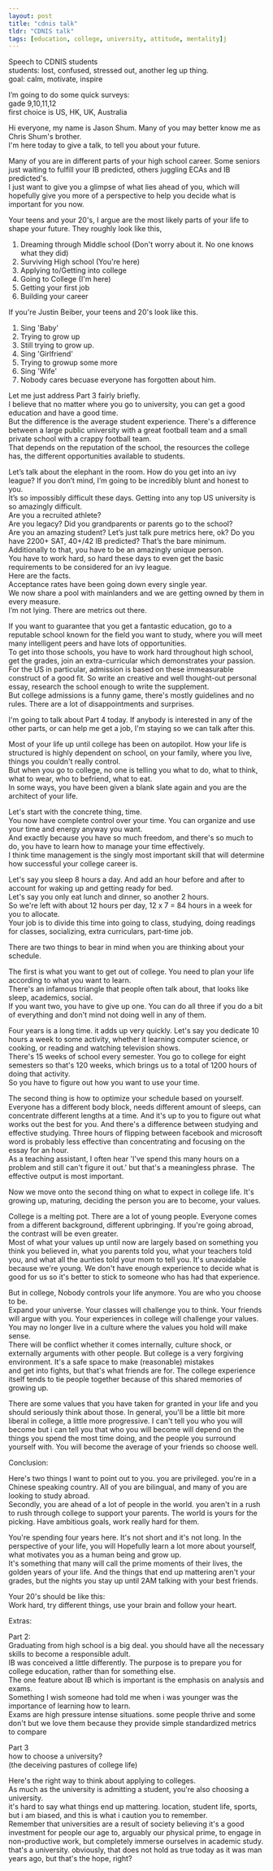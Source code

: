 ```yaml
---
layout: post
title: "cdnis talk"
tldr: "CDNIS talk"
tags: [education, college, university, attitude, mentality]j
---
```


Speech to CDNIS students  
students: lost, confused, stressed out, another leg up thing.  
goal: calm, motivate, inspire

I’m going to do some quick surveys:  
gade 9,10,11,12  
first choice is US, HK, UK, Australia

Hi everyone, my name is Jason Shum. Many of you may better know me as Chris Shum's brother.   
I'm here today to give a talk, to tell you about your future.

Many of you are in different parts of your high school career. Some seniors just waiting to fulfill your IB predicted, others juggling ECAs and IB predicted's.  
I just want to give you a glimpse of what lies ahead of you, which will hopefully give you more of a perspective to help you decide what is important for you now.

Your teens and your 20's, I argue are the most likely parts of your life to shape your future. They roughly look like this,

1. Dreaming through Middle school (Don't worry about it. No one knows what they did)
2. Surviving High school (You're here)
3. Applying to/Getting into college
4. Going to College (I'm here)
5. Getting your first job
4. Building your career

If you're Justin Beiber, your teens and 20's look like this.

1. Sing 'Baby'
2. Trying to grow up
3. Still trying to grow up.
4. Sing 'Girlfriend'
5. Trying to growup some more
6. Sing 'Wife'
7. Nobody cares becuase everyone has forgotten about him.

Let me just address Part 3 fairly briefly.  
I believe that no matter where you go to university, you can get a good education and have a good time.  
But the difference is the average student experience. There's a difference between a large public university with a great football team and a small private school with a crappy football team.  
That depends on the reputation of the school, the resources the college has, the different opportunities available to students.

Let’s talk about the elephant in the room. How do you get into an ivy league? If you don’t mind, I’m going to be incredibly blunt and honest to you.   
It’s so impossibly difficult these days. Getting into any top US university is so amazingly difficult.  
Are you a recruited athlete?  
Are you legacy? Did you grandparents or parents go to the school?  
Are you an amazing student? Let’s just talk pure metrics here, ok? Do you have 2200+ SAT, 40+/42 IB predicted? That’s the bare minimum. Additionally to that, you have to be an amazingly unique person.  
You have to work hard, so hard these days to even get the basic requirements to be considered for an ivy league.   
Here are the facts.   
Acceptance rates have been going down every single year.  
We now share a pool with mainlanders and we are getting owned by them in every measure.  
I’m not lying. There are metrics out there.   

If you want to guarantee that you get a fantastic education, go to a reputable school known for the field you want to study, where you will meet many intelligent peers and have lots of opportunities.  
To get into those schools, you have to work hard throughout high school, get the grades, join an extra-curricular which demonstrates your passion.  
For the US in particular, admission is based on these immeasurable construct of a good fit. So write an creative and well thought-out personal essay, research the school enough to write the supplement.  
But college admissions is a funny game, there's mostly guidelines and no rules. There are a lot of disappointments and surprises.

I'm going to talk about Part 4 today. If anybody is interested in any of the other parts, or can help me get a job, I'm staying so we can talk after this.

Most of your life up until college has been on autopilot. How your life is structured is highly dependent on school, on your family, where you live, things you couldn't really control.  
But when you go to college, no one is telling you what to do, what to think, what to wear, who to befriend, what to eat.  
In some ways, you have been given a blank slate again and you are the architect of your life.

Let's start with the concrete thing, time.  
You now have complete control over your time. You can organize and use your time and energy anyway you want.  
And exactly because you have so much freedom, and there's so much to do, you have to learn how to manage your time effectively.  
I think time management is the singly most important skill that will determine how successful your college career is.

Let's say you sleep 8 hours a day. And add an hour before and after to account for waking up and getting ready for bed.  
Let's say you only eat lunch and dinner, so another 2 hours.  
So we're left with about 12 hours per day, 12 x 7 = 84 hours in a week for you to allocate.  
Your job is to divide this time into going to class, studying, doing readings for classes, socializing, extra curriculars, part-time job.

There are two things to bear in mind when you are thinking about your schedule.

The first is what you want to get out of college. You need to plan your life according to what you want to learn.  
There's an infamous triangle that people often talk about, that looks like sleep, academics, social.  
If you want two, you have to give up one. You can do all three if you do a bit of everything and don't mind not doing well in any of them.

Four years is a long time. it adds up very quickly. Let's say you dedicate 10 hours a week to some activity, whether it learning computer science, or cooking, or reading and watching television shows.  
There's 15 weeks of school every semester. You go to college for eight semesters so that's 120 weeks, which brings us to a total of 1200 hours of doing that activity.  
So you have to figure out how you want to use your time.

The second thing is how to optimize your schedule based on yourself.  
Everyone has a different body block, needs different amount of sleeps, can concentrate different lengths at a time. And it's up to you to figure out what works out the best for you. And there's a difference between studying and effective studying. Three hours of flipping between facebook and microsoft word is probably less effective than concentrating and focusing on the essay for an hour.  
As a teaching assistant, I often hear 'I've spend this many hours on a problem and still can't figure it out.' but that's a meaningless phrase.  The effective output is most important.

Now we move onto the second thing on what to expect in college life. It's growing up, maturing, deciding the person you are to become, your values.

College is a melting pot. There are a lot of young people. Everyone comes from a different background, different upbringing. If you're going abroad, the contrast will be even greater.  
Most of what your values up until now are largely based on something you think you believed in, what you parents told you, what your teachers told you, and what all the aunties told your mom to tell you. It's unavoidable because we're young. We don't have enough experience to decide what is good for us so it's better to stick to someone who has had that experience.

But in college, Nobody controls your life anymore. You are who you choose to be.  
Expand your universe. Your classes will challenge you to think. Your friends will argue with you. Your experiences in college will challenge your values.  
You may no longer live in a culture where the values you hold will make sense.  
There will be conflict whether it comes internally, culture shock, or externally arguments with other people. But college is a very forgiving environment. It's a safe space to make (reasonable) mistakes  
and get into fights, but that's what friends are for. The college experience itself tends to tie people together because of this shared memories of growing up.

There are some values that you have taken for granted in your life and you should seriously think about those. In general, you'll be a little bit more liberal in college, a little more progressive. I can't tell you who you will become but i can tell you that who you will become will depend on the things you spend the most time doing, and the people you surround yourself with. You will become the average of your friends so choose well.

Conclusion:

Here's two things I want to point out to you. you are privileged. you're in a Chinese speaking country. All of you are bilingual, and many of you are looking to study abroad.  
Secondly, you are ahead of a lot of people in the world. you aren't in a rush to rush through college to support your parents. The world is yours for the picking. Have ambitious goals, work really hard for them.  

You're spending four years here. It's not short and it's not long. In the perspective of your life, you will Hopefully learn a lot more about yourself, what motivates you as a human being and grow up.  
It's something that many will call the prime moments of their lives, the golden years of your life. And the things that end up mattering aren't your grades, but the nights you stay up until 2AM talking with your best friends.

Your 20's should be like this:  
Work hard, try different things, use your brain and follow your heart.

Extras:

Part 2:  
Graduating from high school is a big deal. you should have all the necessary skills to become a responsible adult.  
IB was conceived a little differently. The purpose is to prepare you for college education, rather than for something else.  
The one feature about IB which is important is the emphasis on analysis and exams.  
Something I wish someone had told me when i was younger was the importance of learning how to learn.  
Exams are high pressure intense situations. some people thrive and some don't
but we love them because they provide simple standardized metrics to compare

Part 3  
how to choose a university?  
(the deceiving pastures of college life)

Here's the right way to think about applying to colleges.  
As much as the university is admitting a student, you're also choosing a university.  
it's hard to say what things end up mattering. location, student life, sports, but i am biased, and this is what i caution you to remember.  
Remember that universities are a result of society believing it's a good investment for people our age to, arguably our physical prime, to engage in non-productive work, but completely immerse ourselves in academic study. that's a university. obviously, that does not hold as true today as it was man years ago, but that's the hope, right?

